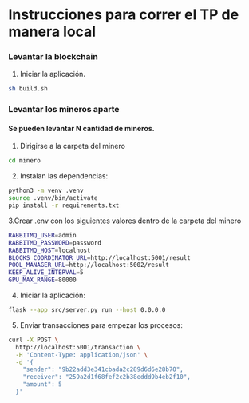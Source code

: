 # Instrucciones para correr el TP de manera local

### Levantar la blockchain

1. Iniciar la aplicación.

```sh
sh build.sh
```

### Levantar los mineros aparte

#### Se pueden levantar N cantidad de mineros.

1. Dirigirse a la carpeta del minero

```sh
cd minero
```

2. Instalan las dependencias:

```sh
python3 -m venv .venv
source .venv/bin/activate
pip install -r requirements.txt
```

3.Crear .env con los siguientes valores dentro de la carpeta del minero

```sh
RABBITMQ_USER=admin
RABBITMQ_PASSWORD=password
RABBITMQ_HOST=localhost
BLOCKS_COORDINATOR_URL=http://localhost:5001/result
POOL_MANAGER_URL=http://localhost:5002/result
KEEP_ALIVE_INTERVAL=5
GPU_MAX_RANGE=80000
```

4. Iniciar la aplicación:

```sh
flask --app src/server.py run --host 0.0.0.0
```

5. Enviar transacciones para empezar los procesos:

```sh
curl -X POST \
  http://localhost:5001/transaction \
  -H 'Content-Type: application/json' \
  -d '{
    "sender": "9b22add3e341cbada2c289d6d6e28b70",
    "receiver": "259a2d1f68fef2c2b38eddd9b4eb2f10",
    "amount": 5
  }'
```
